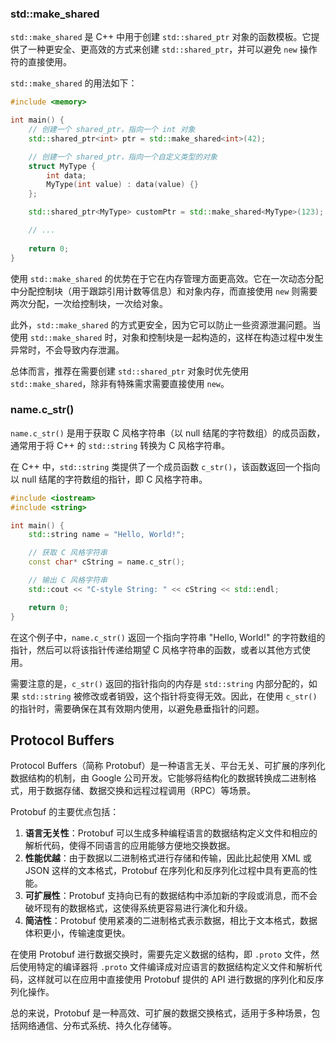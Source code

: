 ### std::make_shared
`std::make_shared` 是 C++ 中用于创建 `std::shared_ptr` 对象的函数模板。它提供了一种更安全、更高效的方式来创建 `std::shared_ptr`，并可以避免 `new` 操作符的直接使用。

`std::make_shared` 的用法如下：

```cpp
#include <memory>

int main() {
    // 创建一个 shared_ptr，指向一个 int 对象
    std::shared_ptr<int> ptr = std::make_shared<int>(42);

    // 创建一个 shared_ptr，指向一个自定义类型的对象
    struct MyType {
        int data;
        MyType(int value) : data(value) {}
    };

    std::shared_ptr<MyType> customPtr = std::make_shared<MyType>(123);

    // ...
    
    return 0;
}
```

使用 `std::make_shared` 的优势在于它在内存管理方面更高效。它在一次动态分配中分配控制块（用于跟踪引用计数等信息）和对象内存，而直接使用 `new` 则需要两次分配，一次给控制块，一次给对象。

此外，`std::make_shared` 的方式更安全，因为它可以防止一些资源泄漏问题。当使用 `std::make_shared` 时，对象和控制块是一起构造的，这样在构造过程中发生异常时，不会导致内存泄漏。

总体而言，推荐在需要创建 `std::shared_ptr` 对象时优先使用 `std::make_shared`，除非有特殊需求需要直接使用 `new`。


### name.c_str()
`name.c_str()` 是用于获取 C 风格字符串（以 null 结尾的字符数组）的成员函数，通常用于将 C++ 的 `std::string` 转换为 C 风格字符串。

在 C++ 中，`std::string` 类提供了一个成员函数 `c_str()`，该函数返回一个指向以 null 结尾的字符数组的指针，即 C 风格字符串。

```cpp
#include <iostream>
#include <string>

int main() {
    std::string name = "Hello, World!";

    // 获取 C 风格字符串
    const char* cString = name.c_str();

    // 输出 C 风格字符串
    std::cout << "C-style String: " << cString << std::endl;

    return 0;
}
```

在这个例子中，`name.c_str()` 返回一个指向字符串 "Hello, World!" 的字符数组的指针，然后可以将该指针传递给期望 C 风格字符串的函数，或者以其他方式使用。

需要注意的是，`c_str()` 返回的指针指向的内存是 `std::string` 内部分配的，如果 `std::string` 被修改或者销毁，这个指针将变得无效。因此，在使用 `c_str()` 的指针时，需要确保在其有效期内使用，以避免悬垂指针的问题。


## Protocol Buffers 
Protocol Buffers（简称 Protobuf）是一种语言无关、平台无关、可扩展的序列化数据结构的机制，由 Google 公司开发。它能够将结构化的数据转换成二进制格式，用于数据存储、数据交换和远程过程调用（RPC）等场景。

Protobuf 的主要优点包括：

1. **语言无关性**：Protobuf 可以生成多种编程语言的数据结构定义文件和相应的解析代码，使得不同语言的应用能够方便地交换数据。
2. **性能优越**：由于数据以二进制格式进行存储和传输，因此比起使用 XML 或 JSON 这样的文本格式，Protobuf 在序列化和反序列化过程中具有更高的性能。
3. **可扩展性**：Protobuf 支持向已有的数据结构中添加新的字段或消息，而不会破坏现有的数据格式，这使得系统更容易进行演化和升级。
4. **简洁性**：Protobuf 使用紧凑的二进制格式表示数据，相比于文本格式，数据体积更小，传输速度更快。

在使用 Protobuf 进行数据交换时，需要先定义数据的结构，即 `.proto` 文件，然后使用特定的编译器将 `.proto` 文件编译成对应语言的数据结构定义文件和解析代码，这样就可以在应用中直接使用 Protobuf 提供的 API 进行数据的序列化和反序列化操作。

总的来说，Protobuf 是一种高效、可扩展的数据交换格式，适用于多种场景，包括网络通信、分布式系统、持久化存储等。
